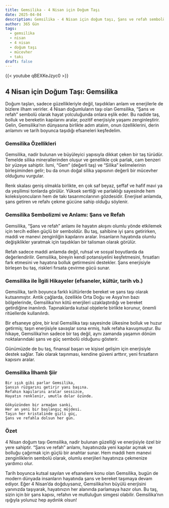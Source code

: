 ```yaml
---
title: Gemsilika - 4 Nisan için Doğum Taşı
date: 2025-04-04
description: Gemsilika - 4 Nisan için doğum taşı, Şans ve refah sembolü. Bu özel taşın derin anlamını öğrenin.
author: 365 Gün
tags:
  - gemsilika
  - nisan
  - 4 nisan
  - doğum taşı
  - mücevher
  - takı
draft: false
---
```


{{< youtube qBEXKeJzyc0 >}}

## 4 Nisan için Doğum Taşı: Gemsilika

Doğum taşları, sadece güzellikleriyle değil, taşıdıkları anlam ve enerjilerle de bizlere ilham verirler. 4 Nisan doğumluların taşı olan Gemsilika, “Şans ve refah” sembolü olarak hayat yolculuğunda onlara eşlik eder. Bu nadide taş, bolluk ve bereketin kapılarını aralar, pozitif enerjisiyle yaşamı zenginleştirir. Gelin, Gemsilika’nın dünyasına birlikte adım atalım, onun özelliklerini, derin anlamını ve tarih boyunca taşıdığı efsaneleri keşfedelim.

### Gemsilika Özellikleri

Gemsilika, nadir bulunan ve büyüleyici yapısıyla dikkat çeken bir taş türüdür. Temelde silika minerallerinden oluşur ve genellikle çok parlak, cam benzeri bir yüzeye sahiptir. İsmi, “Gem” (değerli taş) ve “Silika” kelimelerinin birleşiminden gelir; bu da onun doğal silika yapısının değerli bir mücevher olduğunu vurgular.

Renk skalası geniş olmakla birlikte, en çok saf beyaz, şeffaf ve hafif mavi ya da yeşilimsi tonlarda görülür. Yüksek sertliği ve parlaklığı sayesinde hem koleksiyoncuların hem de takı tasarımcılarının gözdesidir. Enerjisel anlamda, şans getiren ve refahı çekme gücüne sahip olduğu söylenir.

### Gemsilika Sembolizmi ve Anlamı: Şans ve Refah

Gemsilika, “Şans ve refah” anlamı ile hayatın akışını olumlu yönde etkilemek için tercih edilen güçlü bir semboldür. Bu taş, sahibine iyi şans getirirken, maddi ve manevi zenginliğin kapılarını aralar. İnsanların hayatında olumlu değişiklikler yaratmak için taşıdıkları bir talisman olarak görülür.

Refah sadece maddi anlamda değil, ruhsal ve sosyal boyutlarda da değerlendirilir. Gemsilika, bireyin kendi potansiyelini keşfetmesini, fırsatları fark etmesini ve hayatına bolluk getirmesini destekler. Şans enerjisiyle birleşen bu taş, riskleri fırsata çevirme gücü sunar.

### Gemsilika ile İlgili Hikayeler (efsaneler, kültür, tarih vb.)

Gemsilika, tarih boyunca farklı kültürlerde bereket ve şans taşı olarak kutsanmıştır. Antik çağlarda, özellikle Orta Doğu ve Asya’nın bazı bölgelerinde, Gemsilika’nın kötü enerjileri uzaklaştırdığı ve bereket getirdiğine inanılırdı. Tapınaklarda kutsal objelerle birlikte korunur, önemli ritüellerde kullanılırdı.

Bir efsaneye göre, bir kral Gemsilika taşı sayesinde ülkesine bolluk ve huzur getirmiş; taşın enerjisiyle savaşlar sona ermiş, halk refaha kavuşmuştur. Bu hikaye, Gemsilika’nın sadece bir taş değil, aynı zamanda yaşamın dönüm noktalarındaki şans ve güç sembolü olduğunu gösterir.

Günümüzde de bu taş, finansal başarı ve kişisel gelişim için enerjisiyle destek sağlar. Takı olarak taşınması, kendine güveni arttırır, yeni fırsatların kapısını aralar.

### Gemsilika İlhamlı Şiir

```
Bir ışık gibi parlar Gemsilika,
Şansın rüzgarını getirir yanı başına.
Refahın kapılarını aralar sessizce,
Hayatın renklenir, umutla dolar özünde.

Gökyüzünden bir armağan sanki,
Her an yeni bir başlangıç müjdesi.
Taşın her kristalinde gizli güç,
Şans ve refahla dolsun her gün.
```

### Özet

4 Nisan doğum taşı Gemsilika, nadir bulunan güzelliği ve enerjisiyle özel bir yere sahiptir. “Şans ve refah” anlamı, hayatınızda yeni kapılar açmak ve bolluğu çağırmak için güçlü bir anahtar sunar. Hem maddi hem manevi zenginliklerin sembolü olarak, olumlu enerjileri hayatınıza çekmenize yardımcı olur.

Tarih boyunca kutsal sayılan ve efsanelere konu olan Gemsilika, bugün de modern dünyada insanların hayatında şans ve bereket taşımaya devam ediyor. Eğer 4 Nisan’da doğduysanız, Gemsilika’nın büyülü enerjisini yanınızda taşıyarak, hayatınızın her alanında parlamaya hazır olun. Bu taş, sizin için bir şans kapısı, refahın ve mutluluğun simgesi olabilir. Gemsilika’nın ışığıyla yolunuz hep aydınlık olsun!
